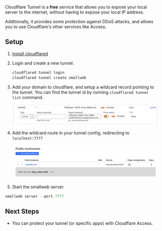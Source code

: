 
Cloudflare Tunnel is a **free** service that allows you to expose your local server to the internet, without having to expose your local IP address.

Additionally, it provides some protection against DDoS attacks, and allows you to use Cloudflare's other services like Access.

## Setup

1. [Install cloudflared](https://developers.cloudflare.com/cloudflare-one/connections/connect-networks/downloads/)

1. Login and create a new tunnel.

    ```bash
    cloudflared tunnel login
    cloudflared tunnel create smallweb
    ```

1. Add your domain to cloudflare, and setup a wildcard record pointing to the tunnel. You can find the tunnel id by running `cloudflared tunnel list` command.

    ![alt text](./dns.png)

1. Add the wildcard route in your tunnel config, redirecting to `localhost:7777`

    ![alt text](./wildcard.png)

1. Start the smallweb server.

```ts
smallweb server --port 7777
```

## Next Steps

- You can protect your tunnel (or specific apps) with Cloudflare Access.

